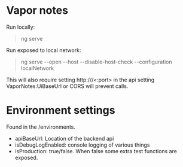 # Vapor notes
Run locally:

> ng serve

Run exposed to local network:

> ng serve --open --host <your local ip> --disable-host-check --configuration localNetwork

This will also require setting http://<your local ip>/<:port> in the api setting VaporNotes:UiBaseUrl or CORS will prevent calls.

# Environment settings
Found in the /environments.

- apiBaseUrl: Location of the backend api
- isDebugLogEnabled: console logging of various things
- isProduction: true/false. When false some extra test functions are exposed.